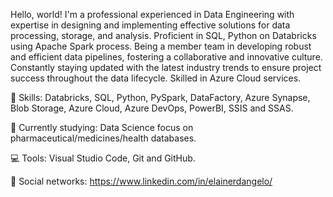 Hello, world! I'm a professional experienced in Data Engineering with expertise in designing and implementing effective solutions for data processing, storage, and analysis. Proficient in SQL, Python on Databricks using Apache Spark process. Being a member team in developing robust and efficient data pipelines, fostering a collaborative and innovative culture. Constantly staying updated with the latest industry trends to ensure project success throughout the data lifecycle. Skilled in Azure Cloud services.

🚀 Skills: Databricks, SQL, Python, PySpark, DataFactory, Azure Synapse, Blob Storage, Azure Cloud, Azure DevOps, PowerBI, SSIS and SSAS.

🌈 Currently studying: Data Science focus on pharmaceutical/medicines/health databases.

💻 Tools: Visual Studio Code, Git and GitHub.

💌 Social networks: https://www.linkedin.com/in/elainerdangelo/
